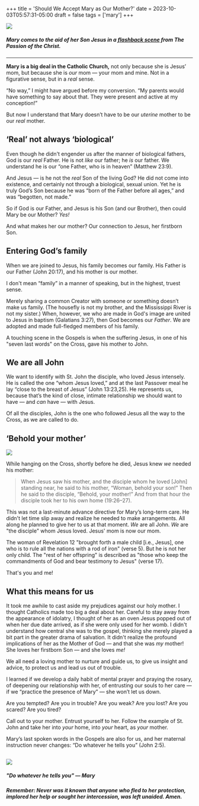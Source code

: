 +++
title = 'Should We Accept Mary as Our Mother?'
date = 2023-10-03T05:57:31-05:00
draft = false
tags = ['mary']
+++

![](https://images2.imgbox.com/ba/39/asHX3Mge_o.jpg)
##### *Mary comes to the aid of her Son Jesus in a [flashback scene](https://www.youtube.com/watch?v=XYPKPFUB0ww) from* The Passion of the Christ.
---
**Mary is a big deal in the Catholic Church,** not only because she is Jesus’ mom, but because she is *our* mom — your mom and mine. Not in a figurative sense, but in a *real* sense.

“No way,” I might have argued before my conversion. “My parents would have something to say about that. They were present and active at my conception!”

But now I understand that Mary doesn’t have to be our *uterine* mother to be our *real* mother.

## ‘Real’ not always ‘biological’

Even though he didn't engender us after the manner of biological fathers, God is our *real* Father. He is not *like* our father; he *is* our father. We understand he is our “one Father, who is in heaven” (Matthew 23:9).

And Jesus — is he not the *real* Son of the living God? He did not come into existence, and certainly not through a biological, sexual union. Yet he is truly God’s Son because he was “born of the Father before all ages,” and was “begotten, not made.”

So if God is our Father, and Jesus is his Son (and our Brother), then could Mary be our Mother? *Yes!*

And what makes her our mother? Our connection to Jesus, her firstborn Son.

## Entering God’s family

When we are joined to Jesus, his family becomes our family. His Father is our Father (John 20:17), and his mother is our mother.

I don't mean “family” in a manner of speaking, but in the highest, truest sense.

Merely sharing a common Creator with someone or something doesn’t make us family. (The housefly is not my brother, and the Mississippi River is not my sister.) When, however, we who are made in God's image are united to Jesus in baptism (Galatians 3:27), then God becomes our *Father*. We are adopted and made full-fledged members of his family.

A touching scene in the Gospels is when the suffering Jesus, in one of his "seven last words" on the Cross, gave his mother to John.

## We are all John

We want to identify with St. John the disciple, who loved Jesus intensely. He is called the one “whom Jesus loved,” and at the last Passover meal he lay “close to the breast of Jesus” (John 13:23,25). He represents us, because that’s the kind of close, intimate relationship we should want to have — and *can* have — with Jesus.

Of all the disciples, John is the one who followed Jesus all the way to the Cross, as we are called to do.

## ‘Behold your mother’

![](https://images2.imgbox.com/9f/d3/OiAJCJN7_o.jpg)

While hanging on the Cross, shortly before he died, Jesus knew *we* needed his mother:

> When Jesus saw his mother, and the disciple whom he loved [John] standing near, he said to his mother, “Woman, behold your son!” Then he said to the disciple, “Behold, your mother!” And from that hour the disciple took her to his own home (19:26–27).

This was not a last-minute advance directive for Mary’s long-term care. He didn't let time slip away and realize he needed to make arrangements. All along he planned to give her to us at that moment. *We* are all John. *We* are "the disciple" whom Jesus loved. Jesus' mom is now our mom.

The woman of Revelation 12 "brought forth a male child [i.e., Jesus], one who is to rule all the nations with a rod of iron" (verse 5). But he is not her only child. The "rest of her offspring" is described as "those who keep the commandments of God and bear testimony to Jesus" (verse 17).

That's you and me!

## What this means for us

It took me awhile to cast aside my prejudices against our holy mother. I thought Catholics made too big a deal about her. Careful to stay away from the appearance of idolatry, I thought of her as an oven Jesus popped out of when her due date arrived, as if she were only used for her womb. I didn't understand how central she was to the gospel, thinking she merely played a bit part in the greater drama of salvation. It didn't realize the profound implications of her as the Mother of God — and that she was *my* mother! She loves her firstborn Son — and she loves *me!*

We all need a loving mother to nurture and guide us, to give us insight and advice, to protect us and lead us out of trouble.

I learned if we develop a daily habit of mental prayer and praying the rosary, of deepening our relationship with her, of entrusting our souls to her care — if we “practice the presence of Mary” — she won’t let us down.

Are you tempted? Are you in trouble? Are you weak? Are you lost? Are you scared? Are you tired?

Call out to your mother. Entrust yourself to her. Follow the example of St. John and take her into *your* home, into *your* heart, as *your* mother.

Mary’s last spoken words in the Gospels are also for us, and her maternal instruction never changes: “Do whatever he tells you” (John 2:5).

![](https://images2.imgbox.com/47/11/43nZqlA8_o.jpg)
---
##### *"Do whatever he tells you"  — Mary*

##### *Remember: Never was it known that anyone who fled to her protection, implored her help or sought her intercession, was left unaided. Amen.*
